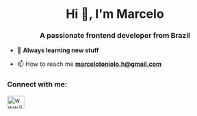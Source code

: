 <h1 align="center">Hi 👋, I'm Marcelo</h1>
<h3 align="center">A passionate frontend developer from Brazil</h3>

- 🌱 **Always learning new stuff**

- 📫 How to reach me **marcelotoniolo.h@gmail.com**

<h3 align="left">Connect with me:</h3>
<p align="left">
<a href="https://www.linkedin.com/in/marcelohey/" target="blank"><img align="center" src="https://raw.githubusercontent.com/rahuldkjain/github-profile-readme-generator/master/src/images/icons/Social/linked-in-alt.svg" alt="www.linkedin.com/in/marcelohey" height="30" width="40" /></a>
</p>
